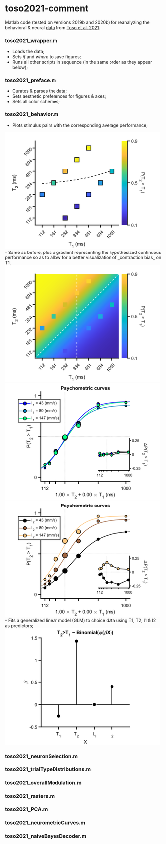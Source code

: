 # toso2021-comment

Matlab code (tested on versions 2019b and 2020b) for reanalyzing the behavioral & neural [data](https://data.mendeley.com/datasets/wp9h39kbtv/2) from [Toso et al. 2021](https://doi.org/10.1016/j.neuron.2021.08.020).

### toso2021_wrapper.m  
- Loads the data;
- Sets _if_ and _where_ to save figures;
- Runs all other scripts in sequence (in the same order as they appear below);

### toso2021_preface.m
- Curates & parses the data;
- Sets aesthetic preferences for figures & axes;
- Sets all color schemes;

### toso2021_behavior.m
- Plots stimulus pairs with the corresponding average performance;
<img src="panels/sampling_scheme.svg" width="500">
- Same as before, plus a gradient representing the hypothesized continuous performance so as to allow for a better visualization of _contraction bias_ on T1.
<img src="panels/contraction_bias.svg" width="500">
<img src="panels/psychometric_curves_i1.svg" width="500">
<img src="panels/psychometric_curves_i2.svg" width="500">
- Fits a generalized linear model (GLM) to choice data using T1, T2, I1 & I2 as predictors;
<img src="panels/choice_GLM.svg" width="500">

### toso2021_neuronSelection.m

### toso2021_trialTypeDistributions.m

### toso2021_overallModulation.m

### toso2021_rasters.m

### toso2021_PCA.m

### toso2021_neurometricCurves.m

### toso2021_naiveBayesDecoder.m
